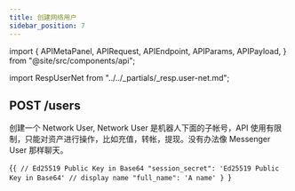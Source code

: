 ```yaml
---
title: 创建网络用户
sidebar_position: 7
---
```


import {
  APIMetaPanel,
  APIRequest,
  APIEndpoint,
  APIParams,
  APIPayload,
} from "@site/src/components/api";

import RespUserNet from "../../_partials/_resp.user-net.md";

## POST /users

创建一个 Network User, Network User 是机器人下面的子帐号，API 使用有限制，只能对资产进行操作，比如充值，转帐，提现。没有办法像 Messenger User 那样聊天。

<APIEndpoint url="/users" />

<APIMetaPanel
  scope=""
  limitation="只有机器人可以创建 Network User"
/>

<APIPayload>{`{
  // Ed25519 Public Key in Base64
  "session_secret": 'Ed25519 Public Key in Base64'
  // display name
  "full_name": 'A name'
}
`}</APIPayload>

<APIRequest
  title="Create Network User"
  method="POST"
  url='/users -data &apos;{"full_name": "Bot User","session_secret": SECRET}&apos;'
/>

<RespUserNet />
